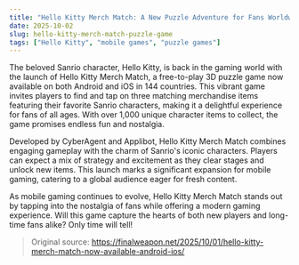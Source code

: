 ```yaml
---
title: "Hello Kitty Merch Match: A New Puzzle Adventure for Fans Worldwide"
date: 2025-10-02
slug: hello-kitty-merch-match-puzzle-game
tags: ["Hello Kitty", "mobile games", "puzzle games"]
---
```


The beloved Sanrio character, Hello Kitty, is back in the gaming world with the launch of Hello Kitty Merch Match, a free-to-play 3D puzzle game now available on both Android and iOS in 144 countries. This vibrant game invites players to find and tap on three matching merchandise items featuring their favorite Sanrio characters, making it a delightful experience for fans of all ages. With over 1,000 unique character items to collect, the game promises endless fun and nostalgia.

Developed by CyberAgent and Applibot, Hello Kitty Merch Match combines engaging gameplay with the charm of Sanrio's iconic characters. Players can expect a mix of strategy and excitement as they clear stages and unlock new items. This launch marks a significant expansion for mobile gaming, catering to a global audience eager for fresh content.

As mobile gaming continues to evolve, Hello Kitty Merch Match stands out by tapping into the nostalgia of fans while offering a modern gaming experience. Will this game capture the hearts of both new players and long-time fans alike? Only time will tell!
> Original source: https://finalweapon.net/2025/10/01/hello-kitty-merch-match-now-available-android-ios/